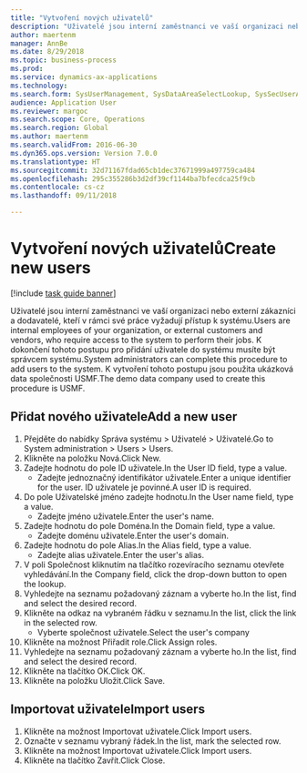 ```yaml
--- 
title: "Vytvoření nových uživatelů"
description: "Uživatelé jsou interní zaměstnanci ve vaší organizaci nebo externí zákazníci a dodavatelé, kteří v rámci své práce vyžadují přístup k systému."
author: maertenm
manager: AnnBe
ms.date: 8/29/2018
ms.topic: business-process
ms.prod: 
ms.service: dynamics-ax-applications
ms.technology: 
ms.search.form: SysUserManagement, SysDataAreaSelectLookup, SysSecUserAddRoles, SysUserMSODSUserImport
audience: Application User
ms.reviewer: margoc
ms.search.scope: Core, Operations
ms.search.region: Global
ms.author: maertenm
ms.search.validFrom: 2016-06-30
ms.dyn365.ops.version: Version 7.0.0
ms.translationtype: HT
ms.sourcegitcommit: 32d71167fdad65cb1dec37671999a497759ca484
ms.openlocfilehash: 295c355286b3d2df39cf1144ba7bfecdca25f9cb
ms.contentlocale: cs-cz
ms.lasthandoff: 09/11/2018

---
```

# <a name="create-new-users"></a><span data-ttu-id="372c9-103">Vytvoření nových uživatelů</span><span class="sxs-lookup"><span data-stu-id="372c9-103">Create new users</span></span>

[!include [task guide banner](../../includes/task-guide-banner.md)]

<span data-ttu-id="372c9-104">Uživatelé jsou interní zaměstnanci ve vaší organizaci nebo externí zákazníci a dodavatelé, kteří v rámci své práce vyžadují přístup k systému.</span><span class="sxs-lookup"><span data-stu-id="372c9-104">Users are internal employees of your organization, or external customers and vendors, who require access to the system to perform their jobs.</span></span> <span data-ttu-id="372c9-105">K dokončení tohoto postupu pro přidání uživatele do systému musíte být správcem systému.</span><span class="sxs-lookup"><span data-stu-id="372c9-105">System administrators can complete this procedure to add users to the system.</span></span> <span data-ttu-id="372c9-106">K vytvoření tohoto postupu jsou použita ukázková data společnosti USMF.</span><span class="sxs-lookup"><span data-stu-id="372c9-106">The demo data company used to create this procedure is USMF.</span></span> 


## <a name="add-a-new-user"></a><span data-ttu-id="372c9-107">Přidat nového uživatele</span><span class="sxs-lookup"><span data-stu-id="372c9-107">Add a new user</span></span>
1. <span data-ttu-id="372c9-108">Přejděte do nabídky Správa systému > Uživatelé > Uživatelé.</span><span class="sxs-lookup"><span data-stu-id="372c9-108">Go to System administration > Users > Users.</span></span>
2. <span data-ttu-id="372c9-109">Klikněte na položku Nová.</span><span class="sxs-lookup"><span data-stu-id="372c9-109">Click New.</span></span>
3. <span data-ttu-id="372c9-110">Zadejte hodnotu do pole ID uživatele.</span><span class="sxs-lookup"><span data-stu-id="372c9-110">In the User ID field, type a value.</span></span>
    * <span data-ttu-id="372c9-111">Zadejte jednoznačný identifikátor uživatele.</span><span class="sxs-lookup"><span data-stu-id="372c9-111">Enter a unique identifier for the user.</span></span> <span data-ttu-id="372c9-112">ID uživatele je povinné.</span><span class="sxs-lookup"><span data-stu-id="372c9-112">A user ID is required.</span></span>  
4. <span data-ttu-id="372c9-113">Do pole Uživatelské jméno zadejte hodnotu.</span><span class="sxs-lookup"><span data-stu-id="372c9-113">In the User name field, type a value.</span></span>
    * <span data-ttu-id="372c9-114">Zadejte jméno uživatele.</span><span class="sxs-lookup"><span data-stu-id="372c9-114">Enter the user's name.</span></span>  
5. <span data-ttu-id="372c9-115">Zadejte hodnotu do pole Doména.</span><span class="sxs-lookup"><span data-stu-id="372c9-115">In the Domain field, type a value.</span></span>
    * <span data-ttu-id="372c9-116">Zadejte doménu uživatele.</span><span class="sxs-lookup"><span data-stu-id="372c9-116">Enter the user's domain.</span></span>  
6. <span data-ttu-id="372c9-117">Zadejte hodnotu do pole Alias.</span><span class="sxs-lookup"><span data-stu-id="372c9-117">In the Alias field, type a value.</span></span>
    * <span data-ttu-id="372c9-118">Zadejte alias uživatele.</span><span class="sxs-lookup"><span data-stu-id="372c9-118">Enter the user's alias.</span></span>  
7. <span data-ttu-id="372c9-119">V poli Společnost kliknutím na tlačítko rozevíracího seznamu otevřete vyhledávání.</span><span class="sxs-lookup"><span data-stu-id="372c9-119">In the Company field, click the drop-down button to open the lookup.</span></span>
8. <span data-ttu-id="372c9-120">Vyhledejte na seznamu požadovaný záznam a vyberte ho.</span><span class="sxs-lookup"><span data-stu-id="372c9-120">In the list, find and select the desired record.</span></span>
9. <span data-ttu-id="372c9-121">Klikněte na odkaz na vybraném řádku v seznamu.</span><span class="sxs-lookup"><span data-stu-id="372c9-121">In the list, click the link in the selected row.</span></span>
    * <span data-ttu-id="372c9-122">Vyberte společnost uživatele.</span><span class="sxs-lookup"><span data-stu-id="372c9-122">Select the user's company</span></span>  
10. <span data-ttu-id="372c9-123">Klikněte na možnost Přiřadit role.</span><span class="sxs-lookup"><span data-stu-id="372c9-123">Click Assign roles.</span></span>
11. <span data-ttu-id="372c9-124">Vyhledejte na seznamu požadovaný záznam a vyberte ho.</span><span class="sxs-lookup"><span data-stu-id="372c9-124">In the list, find and select the desired record.</span></span>
12. <span data-ttu-id="372c9-125">Klikněte na tlačítko OK.</span><span class="sxs-lookup"><span data-stu-id="372c9-125">Click OK.</span></span>
13. <span data-ttu-id="372c9-126">Klikněte na položku Uložit.</span><span class="sxs-lookup"><span data-stu-id="372c9-126">Click Save.</span></span>

## <a name="import-users"></a><span data-ttu-id="372c9-127">Importovat uživatele</span><span class="sxs-lookup"><span data-stu-id="372c9-127">Import users</span></span>
1. <span data-ttu-id="372c9-128">Klikněte na možnost Importovat uživatele.</span><span class="sxs-lookup"><span data-stu-id="372c9-128">Click Import users.</span></span>
2. <span data-ttu-id="372c9-129">Označte v seznamu vybraný řádek.</span><span class="sxs-lookup"><span data-stu-id="372c9-129">In the list, mark the selected row.</span></span>
3. <span data-ttu-id="372c9-130">Klikněte na možnost Importovat uživatele.</span><span class="sxs-lookup"><span data-stu-id="372c9-130">Click Import users.</span></span>
4. <span data-ttu-id="372c9-131">Klikněte na tlačítko Zavřít.</span><span class="sxs-lookup"><span data-stu-id="372c9-131">Click Close.</span></span>


